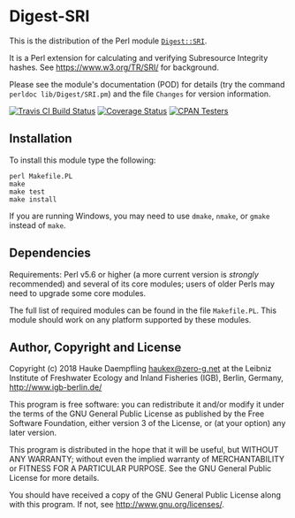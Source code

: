 Digest-SRI
==========

This is the distribution of the Perl module
[`Digest::SRI`](https://metacpan.org/pod/Digest::SRI).

It is a Perl extension for calculating and verifying Subresource
Integrity hashes. See <https://www.w3.org/TR/SRI/> for background.

Please see the module's documentation (POD) for details (try the
command `perldoc lib/Digest/SRI.pm`) and the file `Changes` for
version information.

[![Travis CI Build Status](https://travis-ci.org/haukex/Digest-SRI.svg)](https://travis-ci.org/haukex/Digest-SRI)
[![Coverage Status](https://coveralls.io/repos/github/haukex/Digest-SRI/badge.svg)](https://coveralls.io/github/haukex/Digest-SRI)
[![CPAN Testers](https://badges.zero-g.net/cpantesters/Digest-SRI.svg)](http://matrix.cpantesters.org/?dist=Digest-SRI)

Installation
------------

To install this module type the following:

	perl Makefile.PL
	make
	make test
	make install

If you are running Windows, you may need to use `dmake`, `nmake`, 
or `gmake` instead of `make`.

Dependencies
------------

Requirements: Perl v5.6 or higher (a more current version is
*strongly* recommended) and several of its core modules; users of
older Perls may need to upgrade some core modules.

The full list of required modules can be found in the file
`Makefile.PL`. This module should work on any platform supported 
by these modules.

Author, Copyright and License
-----------------------------

Copyright (c) 2018 Hauke Daempfling <haukex@zero-g.net>
at the Leibniz Institute of Freshwater Ecology and Inland Fisheries (IGB),
Berlin, Germany, <http://www.igb-berlin.de/>

This program is free software: you can redistribute it and/or modify
it under the terms of the GNU General Public License as published by
the Free Software Foundation, either version 3 of the License, or
(at your option) any later version.

This program is distributed in the hope that it will be useful,
but WITHOUT ANY WARRANTY; without even the implied warranty of
MERCHANTABILITY or FITNESS FOR A PARTICULAR PURPOSE. See the
GNU General Public License for more details.

You should have received a copy of the GNU General Public License
along with this program. If not, see <http://www.gnu.org/licenses/>.

